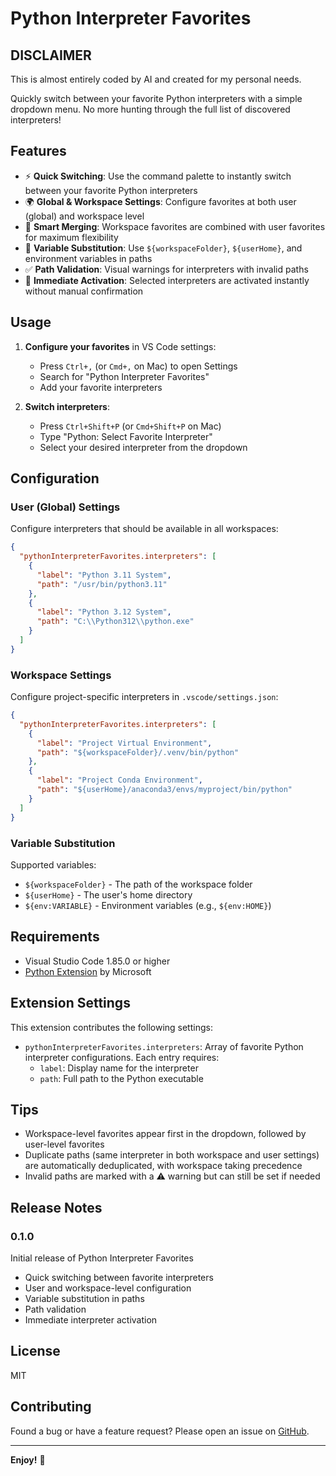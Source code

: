 # Python Interpreter Favorites

## DISCLAIMER

This is almost entirely coded by AI and created for my personal needs.

Quickly switch between your favorite Python interpreters with a simple dropdown menu. No more hunting through the full list of discovered interpreters!

## Features

- ⚡ **Quick Switching**: Use the command palette to instantly switch between your favorite Python interpreters
- 🌍 **Global & Workspace Settings**: Configure favorites at both user (global) and workspace level
- 🔀 **Smart Merging**: Workspace favorites are combined with user favorites for maximum flexibility
- 📁 **Variable Substitution**: Use `${workspaceFolder}`, `${userHome}`, and environment variables in paths
- ✅ **Path Validation**: Visual warnings for interpreters with invalid paths
- 🎯 **Immediate Activation**: Selected interpreters are activated instantly without manual confirmation

## Usage

1. **Configure your favorites** in VS Code settings:
   - Press `Ctrl+,` (or `Cmd+,` on Mac) to open Settings
   - Search for "Python Interpreter Favorites"
   - Add your favorite interpreters

2. **Switch interpreters**:
   - Press `Ctrl+Shift+P` (or `Cmd+Shift+P` on Mac)
   - Type "Python: Select Favorite Interpreter"
   - Select your desired interpreter from the dropdown

## Configuration

### User (Global) Settings

Configure interpreters that should be available in all workspaces:

```json
{
  "pythonInterpreterFavorites.interpreters": [
    {
      "label": "Python 3.11 System",
      "path": "/usr/bin/python3.11"
    },
    {
      "label": "Python 3.12 System",
      "path": "C:\\Python312\\python.exe"
    }
  ]
}
```

### Workspace Settings

Configure project-specific interpreters in `.vscode/settings.json`:

```json
{
  "pythonInterpreterFavorites.interpreters": [
    {
      "label": "Project Virtual Environment",
      "path": "${workspaceFolder}/.venv/bin/python"
    },
    {
      "label": "Project Conda Environment",
      "path": "${userHome}/anaconda3/envs/myproject/bin/python"
    }
  ]
}
```

### Variable Substitution

Supported variables:
- `${workspaceFolder}` - The path of the workspace folder
- `${userHome}` - The user's home directory
- `${env:VARIABLE}` - Environment variables (e.g., `${env:HOME}`)

## Requirements

- Visual Studio Code 1.85.0 or higher
- [Python Extension](https://marketplace.visualstudio.com/items?itemName=ms-python.python) by Microsoft

## Extension Settings

This extension contributes the following settings:

* `pythonInterpreterFavorites.interpreters`: Array of favorite Python interpreter configurations. Each entry requires:
  * `label`: Display name for the interpreter
  * `path`: Full path to the Python executable

## Tips

- Workspace-level favorites appear first in the dropdown, followed by user-level favorites
- Duplicate paths (same interpreter in both workspace and user settings) are automatically deduplicated, with workspace taking precedence
- Invalid paths are marked with a ⚠️ warning but can still be set if needed

## Release Notes

### 0.1.0

Initial release of Python Interpreter Favorites

- Quick switching between favorite interpreters
- User and workspace-level configuration
- Variable substitution in paths
- Path validation
- Immediate interpreter activation

## License

MIT

## Contributing

Found a bug or have a feature request? Please open an issue on [GitHub](https://github.com/jh0ker/python-interpreter-favorites).

---

**Enjoy!** 🐍
